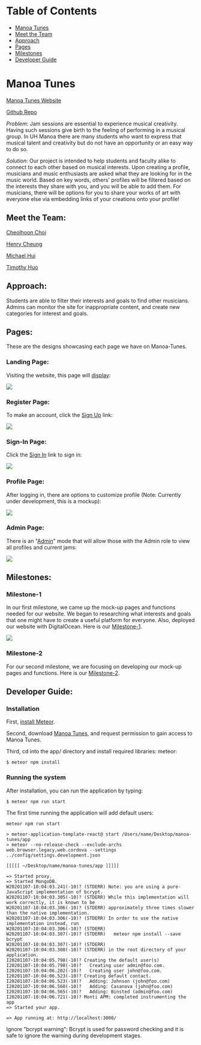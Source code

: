 
# Table of Contents

* [Manoa Tunes](#manoa-tunes)
* [Meet the Team](#meet-the-team)
* [Approach](#approach)
* [Pages](#pages)
* [Milestones](#milestones)
* [Developer Guide](#developer-guide)

# Manoa Tunes 

[Manoa Tunes Website](https://manoatunes.xyz/#/) <br />

[Github Repo](https://github.com/manoa-tunes/manoa-tunes) <br />

_Problem_: Jam sessions are essential to experience musical creativity. Having such sessions give birth to the feeling of performing in a musical group. In UH Manoa there are many students who want to express that musical talent and creativity but do not have an opportunity or an easy way to do so.

_Solution_: Our project is intended to help students and faculty alike to connect to each other based on musical interests. Upon creating a profile, musicians and music enthusiasts are asked what they are looking for in the music world. Based on key words, others' profiles will be filtered based on the interests they share with you, and you will be able to add them. For musicians, there will be options for you to share your works of art with everyone else via embedding links of your creations onto your profile!

## Meet the Team:

[Cheolhoon Choi](https://cheolhoon.github.io) <br />

[Henry Cheung](https://khhc.github.io) <br />

[Michael Hui](https://huimichael.github.io/) <br />

[Timothy Huo](https://timothyhuo1.github.io) <br />

## Approach: 
Students are able to filter their interests and goals to find other musicians. <br /> 
Admins can monitor the site for inappropriate content, and create new categories for interest and goals. <br /> 
 
## Pages:
These are the designs showcasing each page we have on Manoa-Tunes.

### Landing Page:
Visiting the website, this page will [display](https://manoatunes.xyz/#/): <br />

<img src="images/landing.png">

### Register Page:
To make an account, click the [Sign Up](https://manoatunes.xyz/#/signup) link: <br />

<img src="images/register.png">

### Sign-In Page:
Click the [Sign In](https://manoatunes.xyz/#/signin) link to sign in: <br />

<img src="images/login.png">

### Profile Page:
After logging in, there are options to customize profile (Note: Currently under development, this is a mockup): <br />

<img src="images/ProfilePage.png">

### Admin Page:
There is an "[Admin](ttps://manoatunes.xyz/#/)" mode that will allow those with the Admin role to view all profiles and current jams: <br />

<img src="images/AdminLanding.png">

## Milestones: 

### Milestone-1
In our first milestone, we came up the mock-up pages and functions needed for our website. We began to researching what interests and goals that one might have to create a useful platform for everyone. Also, deployed our website with DigitalOcean. Here is our [Milestone-1](https://github.com/manoa-tunes/manoa-tunes/projects/1). <br />

<img src="images/M1.png">

### Milestone-2

For our second milestone, we are focusing on developing our mock-up pages and functions. Here is our [Milestone-2](https://github.com/manoa-tunes/manoa-tunes/projects/2).

## Developer Guide: 

### Installation

First, [install Meteor](https://www.meteor.com/install).

Second, download [Manoa Tunes](https://github.com/manoa-tunes/manoa-tunes.github.io), and request permission to gain access to Manoa Tunes. 

Third, cd into the app/ directory and install required libraries: meteor:

```
$ meteor npm install
```

### Running the system

After installation, you can run the application by typing:

```
$ meteor npm run start
```
The first time running the application will add default users: 

```
meteor npm run start

> meteor-application-template-react@ start /Users/name/Desktop/manoa-tunes/app
> meteor --no-release-check --exclude-archs web.browser.legacy,web.cordova --settings ../config/settings.development.json

[[[[[ ~/Desktop/name/manoa-tunes/app ]]]]]

=> Started proxy.                             
=> Started MongoDB.                           
W20201107-10:04:03.241(-10)? (STDERR) Note: you are using a pure-JavaScript implementation of bcrypt.
W20201107-10:04:03.305(-10)? (STDERR) While this implementation will work correctly, it is known to be
W20201107-10:04:03.306(-10)? (STDERR) approximately three times slower than the native implementation.
W20201107-10:04:03.306(-10)? (STDERR) In order to use the native implementation instead, run
W20201107-10:04:03.306(-10)? (STDERR) 
W20201107-10:04:03.307(-10)? (STDERR)   meteor npm install --save bcrypt
W20201107-10:04:03.307(-10)? (STDERR) 
W20201107-10:04:03.308(-10)? (STDERR) in the root directory of your application.
I20201107-10:04:05.798(-10)? Creating the default user(s)
I20201107-10:04:05.798(-10)?   Creating user admin@foo.com.
I20201107-10:04:06.202(-10)?   Creating user john@foo.com.
I20201107-10:04:06.523(-10)? Creating default contact.
I20201107-10:04:06.523(-10)?   Adding: Johnson (john@foo.com)
I20201107-10:04:06.560(-10)?   Adding: Casanova (john@foo.com)
I20201107-10:04:06.565(-10)?   Adding: Binsted (admin@foo.com)
I20201107-10:04:06.721(-10)? Monti APM: completed instrumenting the app
=> Started your app.

=> App running at: http://localhost:3000/
```

Ignore "bcrypt warning": Bcrypt is used for password checking and it is safe to ignore the warning during development stages.


